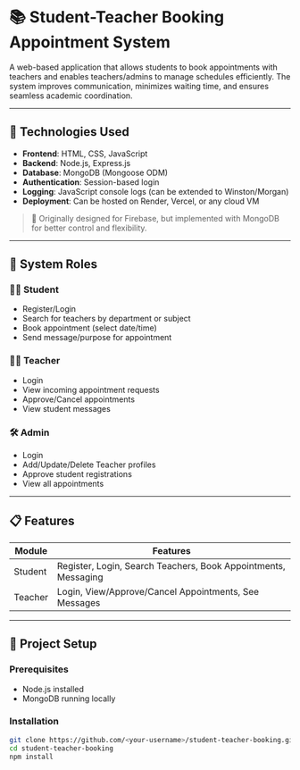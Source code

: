 # 📚 Student-Teacher Booking Appointment System

A web-based application that allows students to book appointments with teachers and enables teachers/admins to manage schedules efficiently. The system improves communication, minimizes waiting time, and ensures seamless academic coordination.

---

## 🔧 Technologies Used

- **Frontend**: HTML, CSS, JavaScript
- **Backend**: Node.js, Express.js
- **Database**: MongoDB (Mongoose ODM)
- **Authentication**: Session-based login
- **Logging**: JavaScript console logs (can be extended to Winston/Morgan)
- **Deployment**: Can be hosted on Render, Vercel, or any cloud VM

> 🔄 Originally designed for Firebase, but implemented with MongoDB for better control and flexibility.

---

## 🧩 System Roles

### 👨‍🎓 Student
- Register/Login
- Search for teachers by department or subject
- Book appointment (select date/time)
- Send message/purpose for appointment

### 👨‍🏫 Teacher
- Login
- View incoming appointment requests
- Approve/Cancel appointments
- View student messages

### 🛠 Admin
- Login
- Add/Update/Delete Teacher profiles
- Approve student registrations
- View all appointments

---

## 📋 Features

| Module      | Features                                                        |
|-------------|-----------------------------------------------------------------|
| Student     | Register, Login, Search Teachers, Book Appointments, Messaging  |
| Teacher     | Login, View/Approve/Cancel Appointments, See Messages           |

---

## 🚀 Project Setup

### Prerequisites
- Node.js installed
- MongoDB running locally 

### Installation
```bash
git clone https://github.com/<your-username>/student-teacher-booking.git
cd student-teacher-booking
npm install

